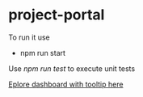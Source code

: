 # project-portal

To run it use 
- npm run start

Use *npm run test* to execute unit tests

[Eplore dashboard with tooltip here](https://ishaan-puniani.github.io/project-portal/)